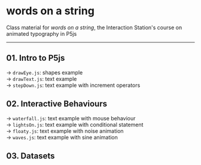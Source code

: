 # words on a string
Class material for <i>words on a string</i>, the Interaction Station's course on animated typography in P5js

---

## 01. Intro to P5js
→ <code>drawEye.js</code>: shapes example<br />
→ <code>drawText.js</code>: text example<br />
→ <code>stepDown.js</code>: text example with increment operators<br />

## 02. Interactive Behaviours
→ <code>waterfall.js</code>: text example with mouse behaviour<br />
→ <code>lightsOn.js</code>: text example with conditional statement<br />
→ <code>floaty.js</code>: text example with noise animation<br />
→ <code>waves.js</code>: text example with sine animation<br />

## 03. Datasets